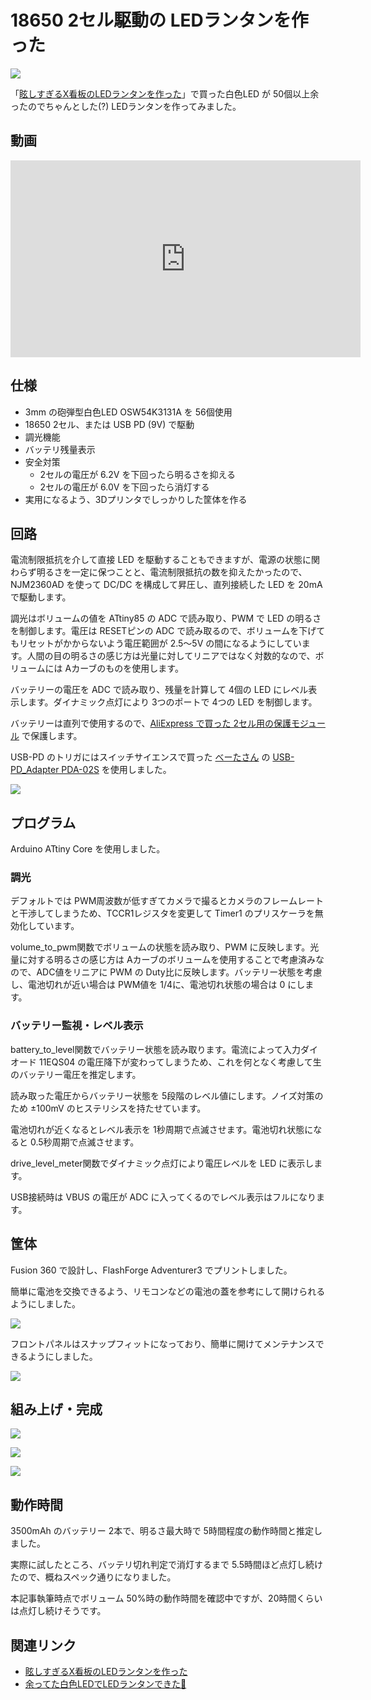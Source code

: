 # 18650 2セル駆動の LEDランタンを作った

![](./cover.jpg)

「[眩しすぎるX看板のLEDランタンを作った](../../2023/0805-x-sign-lantern/)」で買った白色LED が 50個以上余ったのでちゃんとした(?) LEDランタンを作ってみました。

## 動画

<iframe width="560" height="315" src="https://www.youtube.com/embed/ZpbXncW4yrE?si=R0i240itAevQu_FE" title="YouTube video player" frameborder="0" allow="accelerometer; autoplay; clipboard-write; encrypted-media; gyroscope; picture-in-picture; web-share" allowfullscreen></iframe>

## 仕様

- 3mm の砲弾型白色LED OSW54K3131A を 56個使用
- 18650 2セル、または USB PD (9V) で駆動
- 調光機能
- バッテリ残量表示
- 安全対策
    - 2セルの電圧が 6.2V を下回ったら明るさを抑える
    - 2セルの電圧が 6.0V を下回ったら消灯する
- 実用になるよう、3Dプリンタでしっかりした筐体を作る

## 回路

電流制限抵抗を介して直接 LED を駆動することもできますが、電源の状態に関わらず明るさを一定に保つことと、電流制限抵抗の数を抑えたかったので、NJM2360AD を使って DC/DC を構成して昇圧し、直列接続した LED を 20mA で駆動します。

調光はボリュームの値を ATtiny85 の ADC で読み取り、PWM で LED の明るさを制御します。電圧は RESETピンの ADC で読み取るので、ボリュームを下げてもリセットがかからないよう電圧範囲が 2.5～5V の間になるようにしています。人間の目の明るさの感じ方は光量に対してリニアではなく対数的なので、ボリュームには Aカーブのものを使用します。

バッテリーの電圧を ADC で読み取り、残量を計算して 4個の LED にレベル表示します。ダイナミック点灯により 3つのポートで 4つの LED を制御します。

バッテリーは直列で使用するので、[AliExpress で買った 2セル用の保護モジュール](https://ja.aliexpress.com/item/32835055863.html) で保護します。

USB-PD のトリガにはスイッチサイエンスで買った [べーたさん](https://twitter.com/betaEncoder) の [USB-PD_Adapter PDA-02S](https://www.switch-science.com/products/7237) を使用しました。

![](./circuit.png)

## プログラム

Arduino ATtiny Core を使用しました。

### 調光

デフォルトでは PWM周波数が低すぎてカメラで撮るとカメラのフレームレートと干渉してしまうため、TCCR1レジスタを変更して Timer1 のプリスケーラを無効化しています。

volume_to_pwm関数でボリュームの状態を読み取り、PWM に反映します。光量に対する明るさの感じ方は Aカーブのボリュームを使用することで考慮済みなので、ADC値をリニアに PWM の Duty比に反映します。バッテリー状態を考慮し、電池切れが近い場合は PWM値を 1/4に、電池切れ状態の場合は 0 にします。

### バッテリー監視・レベル表示

battery_to_level関数でバッテリー状態を読み取ります。電流によって入力ダイオード 11EQS04 の電圧降下が変わってしまうため、これを何となく考慮して生のバッテリー電圧を推定します。

読み取った電圧からバッテリー状態を 5段階のレベル値にします。ノイズ対策のため ±100mV のヒステリシスを持たせています。

電池切れが近くなるとレベル表示を 1秒周期で点滅させます。電池切れ状態になると 0.5秒周期で点滅させます。

drive_level_meter関数でダイナミック点灯により電圧レベルを LED に表示します。

USB接続時は VBUS の電圧が ADC に入ってくるのでレベル表示はフルになります。

<script src="https://gist.github.com/shapoco/bd8ae99e2f93c5aba1dedaa17930fa90.js"></script>

## 筐体

Fusion 360 で設計し、FlashForge Adventurer3 でプリントしました。

簡単に電池を交換できるよう、リモコンなどの電池の蓋を参考にして開けられるようにしました。

![](./lantern_case.png)

フロントパネルはスナップフィットになっており、簡単に開けてメンテナンスできるようにしました。

![](./box_snapping.png)

## 組み上げ・完成

![](./buildup_0.jpg)

![](./buildup_1.jpg)

![](./buildup_2.jpg)

## 動作時間

3500mAh のバッテリー 2本で、明るさ最大時で 5時間程度の動作時間と推定しました。

実際に試したところ、バッテリ切れ判定で消灯するまで 5.5時間ほど点灯し続けたので、概ねスペック通りになりました。

本記事執筆時点でボリューム 50%時の動作時間を確認中ですが、20時間くらいは点灯し続けそうです。

## 関連リンク

- [眩しすぎるX看板のLEDランタンを作った](../../2023/0805-x-sign-lantern/)
- [余ってた白色LEDでLEDランタンできた🌵](https://x.com/shapoco/status/1691641095703122400)
